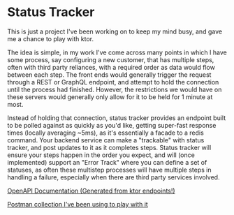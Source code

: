 # Status Tracker

This is just a project I've been working on to keep my mind busy, and gave me a chance to play with ktor.

The idea is simple, in my work I've come across many points in which I have some process, say configuring a new customer,
that has multiple steps, often with third party reliances, with a required order as data would flow between each step. 
The front ends would generally trigger the request through a REST or GraphQL endpoint, and attempt to hold the connection 
until the process had finished. However, the restrictions we would have on these servers would generally only allow for 
it to be held for 1 minute at most.

Instead of holding that connection, status tracker provides an endpoint built to be polled against as quickly as you'd like,
getting super-fast response times (locally averaging ~5ms), as it's essentially a facade to a redis command. Your backend
service can make a "trackable" with status tracker, and post updates to it as it completes steps. Status tracker will ensure
your steps happen in the order you expect, and will (once implemented) support an "Error Track" where you can define a set
of statuses, as often these multistep processes will have multiple steps in handling a failure, especially when there are
third party services involved.

[OpenAPI Documentation (Generated from ktor endpoints!)](./src/main/resources/openapi/documentation.yaml)

[Postman collection I've been using to play with it](./status%20tracker.postman_collection.json)
